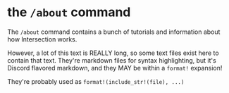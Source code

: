 # the `/about` command

The `/about` command contains a bunch of tutorials and information about how Intersection works.

However, a lot of this text is REALLY long, so some text files exist here to contain that text.
They're markdown files for syntax highlighting, but it's Discord flavored markdown, and they MAY
be within a `format!` expansion!

They're probably used as `format!(include_str!(file), ...)`
